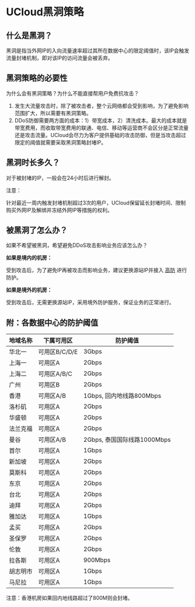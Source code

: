 

# UCloud黑洞策略

## 什么是黑洞？

黑洞是指当外网IP的入向流量速率超过其所在数据中心的限定阈值时，该IP会触发流量封堵机制，即对该IP的访问流量会被丢弃。

## 黑洞策略的必要性

为什么会有黑洞策略？为什么不能直接帮用户免费抗攻击？

1.  发生大流量攻击时，除了被攻击者，整个云网络都会受到影响，为了避免影响范围扩大，所以需要有黑洞策略。
2.  DDoS防御需要两方面的成本：1）带宽成本，2）清洗成本。最大的成本就是带宽费用，而收取带宽费用的联通、电信、移动等运营商不会区分是正常流量还是攻击流量。UCloud会尽力为客户提供基础的攻击防御，但是当攻击超过限定的阈值就需要采取黑洞策略封堵IP。

## 黑洞时长多久？

对于被封堵的IP，一般会在24小时后进行解封。

<wrap em>注意：

针对最近一周内触发封堵机制超过3次的用户，UCloud保留延长封堵时间、限制购买外网IP及解绑并冻结外网IP等措施的权利。</wrap>

## 被黑洞了怎么办？

如果不希望被黑洞，希望避免DDoS攻击影响业务应该怎么办？

**如果是境内的机房：**

受到攻击后，为了避免IP再被攻击而影响业务，建议更换源站IP并接入
[高防](/uantiddos/uads/README) 进行防护。

**如果是境外的机房：**

受到攻击后，无需更换源站IP，采用境外防护服务，保证业务的正常进行。

## 附：各数据中心的防护阈值

| 地域名称 | 下属可用区    | 防护阈值  |
| ---- | -------- | ----- |
| 华北一  | 可用区B/C/D/E | 3Gbps |
| 上海一  | 可用区A   | 2Gbps |
| 上海二  | 可用区A/B/C | 2Gbps |
| 广州   | 可用区B   | 2Gbps |
| 香港	| 可用区A/B |	1Gbps, 回内地线路800Mbps|
| 洛杉矶	| 可用区A |	2Gbps|
| 华盛顿	| 可用区A |	2Gbps|
| 法兰克福|	可用区A	|2Gbps|
| 曼谷	| 可用区A/B |	2Gbps, 泰国国际线路1000Mbps|
| 首尔	| 可用区A |	1Gbps|
| 新加坡	| 可用区A | 2Gbps|
| 莫斯科	| 可用区A |	2Gbps|
| 东京	| 可用区A |	2Gbps|
| 台北	| 可用区A |	2Gbps|
| 迪拜	| 可用区A |	2Gbps|
| 雅加达	| 可用区A |	1Gbps|
| 孟买	| 可用区A |	2Gbps|
| 圣保罗	| 可用区A |	2Gbps|
| 伦敦	| 可用区A|	2Gbps |
| 拉各斯	| 可用区A |	900Mbps|
| 胡志明市	| 可用区A |	1Gbps|
| 马尼拉	| 可用区A |	1Gbps |

<wrap em>注意：香港机房如果回内地线路超过了800M则会封堵。</wrap>
